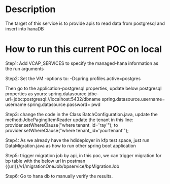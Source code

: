 # Description
The target of this service is to provide apis to read data from postgresql and insert into hanaDB

# How to run this current POC on local

Step1:
Add VCAP_SERVICES to specify the managed-hana information as the run arguments

Step2:
Set the VM -options to: -Dspring.profiles.active=postgres

Then go to the application-postgresql.properties, update below postgresql properties as yours:
spring.datasource.jdbc-url=jdbc:postgresql://localhost:5432/dbname
spring.datasource.username= username
spring.datasource.password= pwd

Step3:
change the code in the Class BatchConfiguration.java, update the method:JdbcPagingItemReader
update the tenant in this line: provider.setWhereClause("where tenant_id='ray'"); to provider.setWhereClause("where tenant_id='yourtenant'");

Step4:
As we already have the hdideployer in kfp test space, just run DataMigration.java as how to run other spring boot application

Step5:
trigger migration job by api, in this poc, we can trigger migration for bp table with the below url in postman
{{url}}/v1/migrationOneJob/bpservice/bpMigrationJob

Step6:
Go to hana db to manually verify the results.
